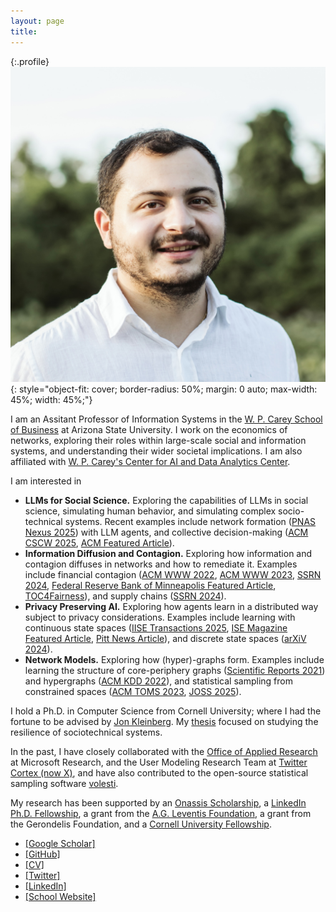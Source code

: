 ```yaml
---
layout: page
title:
---
```


{:.profile}
![profile](profile.jpg){: style="object-fit: cover; border-radius: 50%; margin: 0 auto; max-width: 45%; width: 45%;"}

I am an Assitant Professor of Information Systems in the [W. P. Carey School of Business](https://wpcarey.asu.edu/) at Arizona State University. I work on the economics of networks, exploring their roles within large-scale social and information systems, and understanding their wider societal implications. I am also affiliated with [W. P. Carey's Center for AI and Data Analytics Center](https://aida.wpcarey.asu.edu/). 

I am interested in 

 * **LLMs for Social Science.** Exploring the capabilities of LLMs in social science, simulating human behavior, and simulating complex socio-technical systems. Recent examples include network formation ([PNAS Nexus 2025](https://arxiv.org/pdf/2402.10659.pdf)) with LLM agents, and collective decision-making ([ACM CSCW 2025](https://arxiv.org/abs/2311.04928), [ACM Featured Article](https://www.growkudos.com/publications/10.1145%25252F3757418/reader)). 
 * **Information Diffusion and Contagion.** Exploring how information and contagion diffuses in networks and how to remediate it. Examples include  financial contagion ([ACM WWW 2022](https://dl.acm.org/doi/pdf/10.1145/3485447.3512047), [ACM WWW 2023](https://dl.acm.org/doi/10.1145/3543507.3583470), [SSRN 2024](https://papers.ssrn.com/sol3/papers.cfm?abstract_id=4880536), [Federal Reserve Bank of Minneapolis Featured Article](https://www.minneapolisfed.org/article/2022/social-policy-in-the-age-of-algorithms-an-interview-with-jon-kleinberg), [TOC4Fairness](https://www.youtube.com/watch?v=gzPqQdo6vsU)), and supply chains ([SSRN 2024](https://papers.ssrn.com/sol3/papers.cfm?abstract_id=4392226)).
 * **Privacy Preserving AI.** Exploring how agents learn in a distributed way subject to privacy considerations. Examples include learning with continuous state spaces ([IISE Transactions 2025](https://www.tandfonline.com/doi/epdf/10.1080/24725854.2024.2337068?needAccess=true), [ISE Magazine Featured Article](https://content.presspage.com/uploads/2602/19858d8c-d2d3-497e-9dcc-3f6eff36c157/ise-junefeature.pdf?10000), [Pitt News Article](https://news.engineering.pitt.edu/who-sees-who)), and discrete state spaces ([arXiV 2024](https://arxiv.org/abs/2402.08156)). 
 * **Network Models.** Exploring how (hyper)-graphs form. Examples include learning the structure of core-periphery graphs ([Scientific Reports 2021](https://www.nature.com/articles/s41598-021-94105-8)) and hypergraphs ([ACM KDD 2022](https://dl.acm.org/doi/abs/10.1145/3534678.3539272)), and statistical sampling from constrained spaces ([ACM TOMS 2023](https://dl.acm.org/doi/full/10.1145/3589505), [JOSS 2025](https://joss.theoj.org/papers/10.21105/joss.07886)).


I hold a Ph.D. in Computer Science from Cornell University; where I had the fortune to be advised by  [Jon Kleinberg](http://www.cs.cornell.edu/home/kleinber/). My [thesis](https://drive.google.com/file/d/1hn-xa1mJ9SLPJdiCbQezk8VIp0cF_xKB/view?usp=sharing) focused on studying the resilience of sociotechnical systems. 

In the past, I have closely collaborated with the [Office of Applied Research](https://www.microsoft.com/en-us/research/group/office-of-applied-research/) at Microsoft Research, and the User Modeling Research Team at [Twitter Cortex (now X)](https://web.archive.org/web/20220802140832/https://cortex.twitter.com/), and have also contributed to the open-source statistical sampling software [volesti](https://github.com/GeomScale/volesti). 

My research has been supported by an [Onassis Scholarship](https://www.onassis.org/initiatives/scholarships), a [LinkedIn Ph.D. Fellowship](https://cis.cornell.edu/inaugural-grants-announced-strategic-partnership-linkedin), a grant from the [A.G. Leventis Foundation](https://www.leventisfoundation.org/), a grant from the Gerondelis Foundation, and a [Cornell University Fellowship](https://gradschool.cornell.edu/financial-support/fellowships/new-student-fellowships/).

* [[Google Scholar]](https://scholar.google.gr/citations?user=T12JO3MAAAAJ&hl=en) 
* [[GitHub]](https://github.com/papachristoumarios) 
* [[CV]](https://papachristoumarios.github.io/cv/cv.pdf) 
* [[Twitter]](https://twitter.com/papachristoum)  
* [[LinkedIn]](https://www.linkedin.com/in/papachristoumarios)
* [[School Website]](https://search.asu.edu/profile/5338999)

